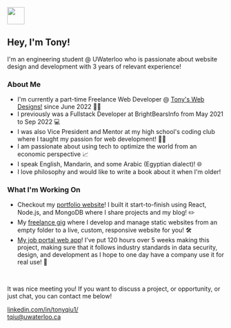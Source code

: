 <img style="width: 40x; height: 40px" src="https://emoj.ml/ablobcolorshift.gif"/>
<h2>Hey, I'm Tony!</h2>

<p>I'm an engineering student @ UWaterloo who is passionate about website design and development with 3 years of relevant experience!</p>

<h3>About Me</h3>
<ul>
  <li>I'm currently a part-time Freelance Web Developer @ <a href="https://tonyswebdesigns.ca/">Tony's Web Designs!</a> since June 2022 👨‍💻</li>
<li>I previously was a Fullstack Developer at BrightBearsInfo from May 2021 to Sep 2022 💻</li>
<li>I was also Vice President and Mentor at my high school's coding club where I taught my passion for web development! 🧑‍🏫</li>
<li>I am passionate about using tech to optimize the world from an economic perspective 📈</li>
<li>I speak English, Mandarin, and some Arabic (Egyptian dialect)! 🌐</li>
<li>I love philosophy and would like to write a book about it when I'm older!</li>
</ul>


<h3>What I'm Working On</h3>
<ul>
  <li>Checkout my <a href="https://tonyqiu.ca/">portfolio website</a>! I built it start-to-finish using React, Node.js, and MongoDB where I share projects and my blog! ✏️</li>
  <li>My <a href="https://tonyswebdesigns.ca/">freelance gig</a> where I develop and manage static websites from an empty folder to a live, custom, responsive website for you! 🛠️</li>
  <li><a href="https://modernjobportal.netlify.app/">My job portal web app</a>! I've put 120 hours over 5 weeks making this project, making sure that it follows industry standards in data security, design, and development as I hope to one day have a company use it for real use! 💼</li>
</ul>

<br>

<p>It was nice meeting you! If you want to discuss a project, or opportunity, or just chat, you can contact me below!</p>
<a href="https://www.linkedin.com/in/tonyqiu1/">linkedin.com/in/tonyqiu1/</a>
<br>
<a href="mailto:tqiu@uwaterloo.ca">tqiu@uwaterloo.ca</a>
